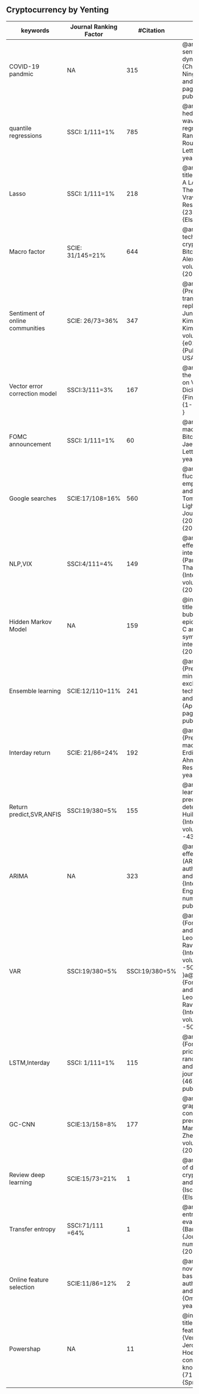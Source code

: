 # 

## Cryptocurrency by Yenting




|keywords | 	Journal Ranking Factor |	#Citation |	bibentry|
|--|---|---|---|
|COVID-19 pandmic| 		NA| 315 |@article{chen2020fear, title={Fear sentiment, uncertainty, and bitcoin price dynamics: The case of COVID-19}, author={Chen, Conghui and Liu, Lanlan and Zhao, Ningru}, journal={Emerging Markets Finance and Trade}, volume={56}, number={10}, pages={2298--2309}, year={2020}, publisher={Taylor \& Francis} }|
|quantile regressions|SSCI: 1/111=1%|785|@article{bouri2017does, title={Does Bitcoin hedge global uncertainty? Evidence from wavelet-based quantile-in-quantile regressions}, author={Bouri, Elie and Gupta, Rangan and Tiwari, Aviral Kumar and Roubaud, David}, journal={Finance Research Letters}, volume={23}, pages={87--95}, year={2017}, publisher={Elsevier} }|
|Lasso|SSCI: 1/111=1%|218|@article{panagiotidis2018determinants, title={On the determinants of bitcoin returns: A LASSO approach}, author={Panagiotidis, Theodore and Stengos, Thanasis and Vravosinos, Orestis}, journal={Finance Research Letters}, volume={27}, pages={235--240}, year={2018}, publisher={Elsevier} }|
|Macro factor|SCIE: 31/145=21%|644|@article{li2017technology, title={The technology and economic determinants of cryptocurrency exchange rates: The case of Bitcoin}, author={Li, Xin and Wang, Chong Alex}, journal={Decision support systems}, volume={95}, pages={49--60}, year={2017}, publisher={Elsevier} }|
|Sentiment of online communities|SCIE: 26/73=36%|347|@article{kim2016predicting, title={Predicting fluctuations in cryptocurrency transactions based on user comments and replies}, author={Kim, Young Bin and Kim, Jun Gi and Kim, Wook and Im, Jae Ho and Kim, Tae Hyeong and Kang, Shin Jin and Kim, Chang Hun}, journal={PloS one}, volume={11}, number={8}, pages={e0161197}, year={2016}, publisher={Public Library of Science San Francisco, CA USA} }|
|Vector error correction model|SSCI:3/111=3%|167|@article{zhu2017analysis, title={Analysis on the influence factors of Bitcoin’s price based on VEC model}, author={Zhu, Yechen and Dickinson, David and Li, Jianjun}, journal={Financial Innovation}, volume={3}, pages={1--13}, year={2017}, publisher={Springer} }|
|FOMC announcement|SSCI: 1/111=1%|60|@article{pyo2020fomc, title={Do FOMC and macroeconomic announcements affect Bitcoin prices?}, author={Pyo, Sujin and Lee, Jaewook}, journal={Finance Research Letters}, volume={37}, pages={101386}, year={2020}, publisher={Elsevier} }|
|Google searches|SCIE:17/108=16%|560|@article{polasik2015price, title={Price fluctuations and the use of bitcoin: An empirical inquiry}, author={Polasik, Michal and Piotrowska, Anna Iwona and Wisniewski, Tomasz Piotr and Kotkowski, Radoslaw and Lightfoot, Geoffrey}, journal={International Journal of Electronic Commerce}, volume={20}, number={1}, pages={9--49}, year={2015}, publisher={Taylor \& Francis} }|
|NLP,VIX|SSCI:4/111=4%|149|@article{panagiotidis2019effects, title={The effects of markets, uncertainty and search intensity on bitcoin returns}, author={Panagiotidis, Theodore and Stengos, Thanasis and Vravosinos, Orestis}, journal={International Review of Financial Analysis}, volume={63}, pages={220--242}, year={2019}, publisher={Elsevier} }|
|Hidden Markov Model |NA|159|@inproceedings{phillips2017predicting, title={Predicting cryptocurrency price bubbles using social media data and epidemic modelling}, author={Phillips, Ross C and Gorse, Denise}, booktitle={2017 IEEE symposium series on computational intelligence (SSCI)}, pages={1--7}, year={2017}, organization={IEEE} }|
|Ensemble learning|SCIE:12/110=11%|241|@article{mallqui2019predicting, title={Predicting the direction, maximum, minimum and closing prices of daily Bitcoin exchange rate using machine learning techniques}, author={Mallqui, Dennys CA and Fernandes, Ricardo AS}, journal={Applied Soft Computing}, volume={75}, pages={596--606}, year={2019}, publisher={Elsevier} }|
|Interday return|SCIE: 21/86=24%|192|@article{akyildirim2021prediction, title={Prediction of cryptocurrency returns using machine learning}, author={Akyildirim, Erdinc and Goncu, Ahmet and Sensoy, Ahmet}, journal={Annals of Operations Research}, volume={297}, pages={3--36}, year={2021}, publisher={Springer} }|
|Return predict,SVR,ANFIS|SSCI:19/380=5%|155|@article{chen2021machine, title={Machine learning model for Bitcoin exchange rate prediction using economic and technology determinants}, author={Chen, Wei and Xu, Huilin and Jia, Lifen and Gao, Ying}, journal={International Journal of Forecasting}, volume={37}, number={1}, pages={28--43}, year={2021}, publisher={Elsevier} }|
|ARIMA|NA|323|@article{mondal2014study, title={Study of effectiveness of time series modeling (ARIMA) in forecasting stock prices}, author={Mondal, Prapanna and Shit, Labani and Goswami, Saptarsi}, journal={International Journal of Computer Science, Engineering and Applications}, volume={4}, number={2}, pages={13}, year={2014}, publisher={Citeseer} }|
|VAR|SSCI:19/380=5%|SSCI:19/380=5%|@article{catania2019forecasting, title={Forecasting cryptocurrencies under model and parameter instability}, author={Catania, Leopoldo and Grassi, Stefano and Ravazzolo, Francesco}, journal={International Journal of Forecasting}, volume={35}, number={2}, pages={485--501}, year={2019}, publisher={Elsevier} }a@article{catania2019forecasting, title={Forecasting cryptocurrencies under model and parameter instability}, author={Catania, Leopoldo and Grassi, Stefano and Ravazzolo, Francesco}, journal={International Journal of Forecasting}, volume={35}, number={2}, pages={485--501}, year={2019}, publisher={Elsevier} }|
|LSTM,Interday|SSCI: 1/111=1%|115|@article{ghosh2022forecasting, title={Forecasting directional movements of stock prices for intraday trading using LSTM and random forests}, author={Ghosh, Pushpendu and Neufeld, Ariel and Sahoo, Jajati Keshari}, journal={Finance Research Letters}, volume={46}, pages={102280}, year={2022}, publisher={Elsevier} }|
|GC-CNN|SCIE:13/158=8%|177|@article{chen2021novel, title={A novel graph convolutional feature based convolutional neural network for stock trend prediction}, author={Chen, Wei and Jiang, Manrui and Zhang, Wei-Guo and Chen, Zhensong}, journal={Information Sciences}, volume={556}, pages={67--94}, year={2021}, publisher={Elsevier} }|
|Review deep learning|SCIE:15/73=21%|1|@article{zhang2024survey, title={A survey of deep learning applications in cryptocurrency}, author={Zhang, Junhuan and Cai, Kewei and Wen, Jiaqi}, journal={Iscience}, year={2024}, publisher={Elsevier} }|
|Transfer entropy|SSCI:71/111 =64%|1|@article{barak2023transfer, title={Transfer-entropy-based dynamic feature selection for evaluating Bitcoin price drivers}, author={Barak, Sasan and Parvini, Navid}, journal={Journal of Futures Markets}, volume={43}, number={12}, pages={1695--1726}, year={2023}, publisher={Wiley Online Library} }|
|Online feature selection|SCIE:11/86=12%|2|@article{fereydooni2024novel, title={A novel online portfolio selection approach based on pattern matching and ESG factors}, author={Fereydooni, Ali and Barak, Sasan and Sajadi, Seyed Mehrzad Asaad}, journal={Omega}, volume={123}, pages={102975}, year={2024}, publisher={Elsevier} }|
|Powershap|NA|11|@inproceedings{verhaeghe2022powershap, title={Powershap: A power-full shapley feature selection method}, author={Verhaeghe, Jarne and Van Der Donckt, Jeroen and Ongenae, Femke and Van Hoecke, Sofie}, booktitle={Joint European conference on machine learning and knowledge discovery in databases}, pages={71--87}, year={2022}, organization={Springer} }|

